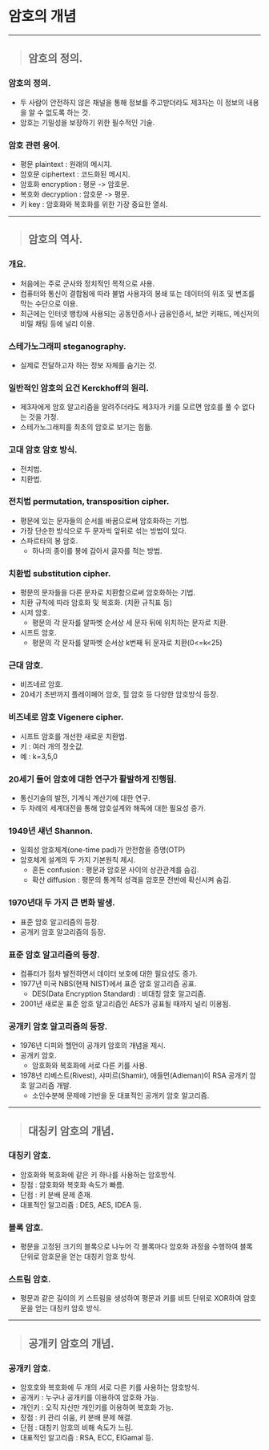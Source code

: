
# 암호의 개념

-----------------------------------------------------------------------------------------------------------------------------------

> ## 암호의 정의.

### 암호의 정의.
- 두 사람이 안전하지 않은 채널을 통해 정보를 주고받더라도 제3자는 이 정보의 내용을 알 수 없도록 하는 것.
- 암호는 기밀성을 보장하기 위한 필수적인 기술.


### 암호 관련 용어.
- 평문 plaintext : 원래의 메시지.
- 암호문 ciphertext : 코드화된 메시지.
- 암호화 encryption : 평문 -> 암호문.
- 복호화 decryption : 암호문 -> 평문.
- 키 key : 암호화와 복호화를 위한 가장 중요한 열쇠.

-----------------------------------------------------------------------------------------------------------------------------------

> ## 암호의 역사.

### 개요.
- 처음에는 주로 군사와 정치적인 목적으로 사용.
- 컴퓨터와 통신이 결합됨에 따라 불법 사용자의 봉쇄 또는 데이터의 위조 및 변조를 막는 수단으로 이용.
- 최근에는 인터넷 뱅킹에 사용되는 공동인증서나 금융인증서, 보안 키패드, 메신저의 비밀 채팅 등에 널리 이용.


### 스테가노그래피 steganography.
- 실제로 전달하고자 하는 정보 자체를 숨기는 것.


### 일반적인 암호의 요건 Kerckhoff의 원리.
- 제3자에게 암호 알고리즘을 알려주더라도 제3자가 키를 모르면 암호를 풀 수 없다는 것을 가정.
- 스테가노그래피를 최초의 암호로 보기는 힘듦.


### 고대 암호 암호 방식.
- 전치법.
- 치환법.


### 전치법 permutation, transposition cipher.
- 평문에 있는 문자들의 순서를 바꿈으로써 암호화하는 기법.
- 가장 단순한 방식으로 두 문자씩 앞뒤로 섞는 방법이 있다.
- 스파르타의 봉 암호.
  - 하나의 종이를 봉에 감아서 글자를 적는 방법.


### 치환법 substitution cipher.
- 평문의 문자들을 다른 문자로 치환함으로써 암호화하는 기법.
- 치환 규칙에 따라 암호화 및 복호화. (치환 규칙표 등)
- 시저 암호.
  - 평문의 각 문자를 알파벳 순서상 세 문자 뒤에 위치하는 문자로 치환.
- 시프트 암호.
  - 평문의 각 문자를 알파벳 순서상 k번째 뒤 문자로 치환(0<=k<25)


### 근대 암호.
- 비즈네르 암호.
- 20세기 초반까지 플레이페어 암호, 힐 암호 등 다양한 암호방식 등장.


### 비즈네로 암호 Vigenere cipher.
- 시프트 암호를 개선한 새로운 치환법.
- 키 : 여러 개의 정숫값.
- 예 : k=3,5,0


### 20세기 들어 암호에 대한 연구가 활발하게 진행됨.
- 통신기술의 발전, 기계식 계산기에 대한 연구.
- 두 차례의 세계대전을 통해 암호설계와 해독에 대한 필요성 증가.


### 1949년 섀넌 Shannon.
- 일회성 암호체계(one-time pad)가 안전함을 증명(OTP)
- 암호체계 설계의 두 가지 기본원칙 제시.
  - 혼돈 confusion : 평문과 암호문 사이의 상관관계를 숨김.
  - 확산 diffusion : 평문의 통계적 성격을 암호문 전반에 확신시켜 숨김.


### 1970년대 두 가지 큰 변화 발생.
- 표준 암호 알고리즘의 등장.
- 공개키 암호 알고리즘의 등장.


### 표준 암호 알고리즘의 등장.
- 컴퓨터가 점차 발전하면서 데이터 보호에 대한 필요성도 증가.
- 1977년 미국 NBS(현재 NIST)에서 표준 암호 알고리즘 공표.
  - DES(Data Encryption Standard) : 비대칭 암호 알고리즘.
- 2001년 새로운 표준 암호 알고리즘인 AES가 공표될 때까지 널리 이용됨.


### 공개키 암호 알고리즘의 등장.
- 1976년 디피와 헬먼이 공개키 암호의 개념을 제시.
- 공개키 암호.
  - 암호화와 복호화에 서로 다른 키를 사용.
- 1978년 리베스트(Rivest), 샤미르(Shamir), 애들먼(Adleman)이 RSA 공개키 암호 알고리즘 개발.
  - 소인수분해 문제에 기반을 둔 대표적인 공개키 암호 알고리즘.

-----------------------------------------------------------------------------------------------------------------------------------

> ## 대칭키 암호의 개념.

### 대칭키 암호.
- 암호화와 복호화에 같은 키 하나를 사용하는 암호방식.
- 장점 : 암호화와 복호화 속도가 빠름.
- 단점 : 키 분배 문제 존재.
- 대표적인 알고리즘 : DES, AES, IDEA 등.


### 블록 암호.
- 평문을 고정된 크기의 블록으로 나누어 각 블록마다 암호화 과정을 수행하여 블록 단위로 암호문을 얻는 대칭키 암호 방식.


### 스트림 암호.
- 평문과 같은 길이의 키 스트림을 생성하여 평문과 키를 비트 단위로 XOR하여 암호문을 얻는 대칭키 암호 방식.

-----------------------------------------------------------------------------------------------------------------------------------

> ## 공개키 암호의 개념.

### 공개키 암호.
- 암호호와 복호화에 두 개의 서로 다른 키를 사용하는 암호방식.
- 공개키 : 누구나 공개키를 이용하여 암호화 가능.
- 개인키 : 오직 자신만 개인키를 이용하여 복호화 가능.
- 장점 : 키 관리 쉬움, 키 분배 문제 해결.
- 단점 : 대칭키 암호의 비해 속도가 느림.
- 대표적인 알고리즘 : RSA, ECC, EIGamal 등.


















